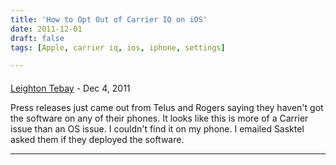 ```yaml
---
title: 'How to Opt Out of Carrier IQ on iOS'
date: 2011-12-01
draft: false
tags: [Apple, carrier iq, ios, iphone, settings]

---
```



#### 
[Leighton Tebay](http://graceworks.ca "leightontebay@gmail.com") - <time datetime="2011-12-01 13:08:39">Dec 4, 2011</time>

Press releases just came out from Telus and Rogers saying they haven't got the software on any of their phones. It looks like this is more of a Carrier issue than an OS issue. I couldn't find it on my phone. I emailed Sasktel asked them if they deployed the software.
<hr />
